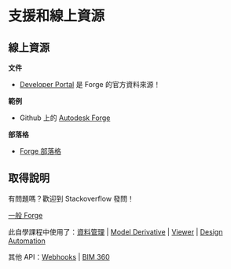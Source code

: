 # 支援和線上資源

## 線上資源

**文件**

 - [Developer Portal](https://forge.autodesk.com/) 是 Forge 的官方資料來源！

**範例**

- Github 上的 [Autodesk Forge](https://github.com/Autodesk-Forge/)

**部落格**

- [Forge 部落格](https://forge.autodesk.com/blog/)

## 取得說明

有問題嗎？歡迎到 Stackoverflow 發問！ 

[一般 Forge](https://stackoverflow.com/questions/tagged/autodesk-forge)

此自學課程中使用了：[資料管理](https://stackoverflow.com/questions/tagged/autodesk-data-management) | [Model Derivative](https://stackoverflow.com/questions/tagged/autodesk-model-derivative) | [Viewer](https://stackoverflow.com/questions/tagged/autodesk-viewer) | [Design Automation](https://stackoverflow.com/questions/tagged/autodesk-designautomation)

其他 API：[Webhooks](https://stackoverflow.com/questions/tagged/autodesk-webhooks) | [BIM 360](https://stackoverflow.com/questions/tagged/autodesk-bim360)